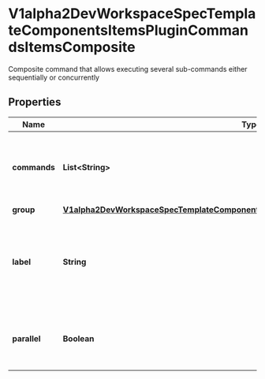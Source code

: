 

# V1alpha2DevWorkspaceSpecTemplateComponentsItemsPluginCommandsItemsComposite

Composite command that allows executing several sub-commands either sequentially or concurrently
## Properties

Name | Type | Description | Notes
------------ | ------------- | ------------- | -------------
**commands** | **List&lt;String&gt;** | The commands that comprise this composite command |  [optional]
**group** | [**V1alpha2DevWorkspaceSpecTemplateComponentsItemsPluginCommandsItemsCompositeGroup**](V1alpha2DevWorkspaceSpecTemplateComponentsItemsPluginCommandsItemsCompositeGroup.md) |  |  [optional]
**label** | **String** | Optional label that provides a label for this command to be used in Editor UI menus for example |  [optional]
**parallel** | **Boolean** | Indicates if the sub-commands should be executed concurrently |  [optional]



